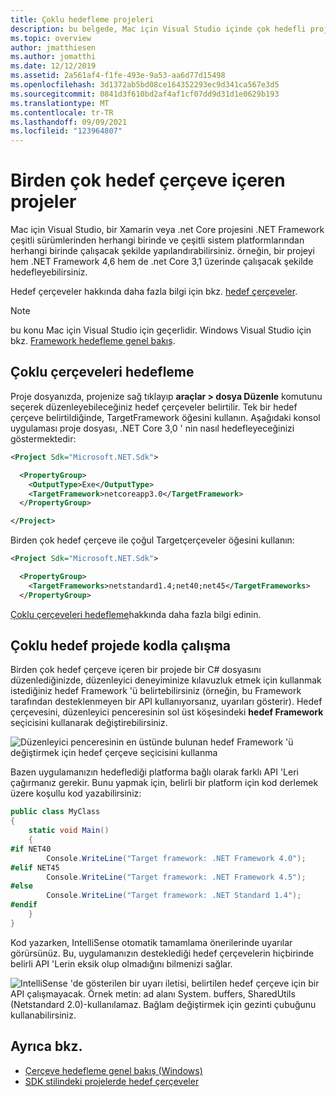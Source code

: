 ```yaml
---
title: Çoklu hedefleme projeleri
description: bu belgede, Mac için Visual Studio içinde çok hedefli projelerin nasıl ayarlanacağı hakkında bir genel bakış sunulmaktadır.
ms.topic: overview
author: jmatthiesen
ms.author: jomatthi
ms.date: 12/12/2019
ms.assetid: 2a561af4-f1fe-493e-9a53-aa6d77d15498
ms.openlocfilehash: 3d1372ab5bd08ce164352293ec9d341ca567e3d5
ms.sourcegitcommit: 0841d3f610bd2af4af1cf07dd9d31d1e0629b193
ms.translationtype: MT
ms.contentlocale: tr-TR
ms.lasthandoff: 09/09/2021
ms.locfileid: "123964807"
---
```

# <a name="projects-with-multiple-target-frameworks"></a>Birden çok hedef çerçeve içeren projeler
Mac için Visual Studio, bir Xamarin veya .net Core projesini .NET Framework çeşitli sürümlerinden herhangi birinde ve çeşitli sistem platformlarından herhangi birinde çalışacak şekilde yapılandırabilirsiniz. örneğin, bir projeyi hem .NET Framework 4,6 hem de .net Core 3,1 üzerinde çalışacak şekilde hedefleyebilirsiniz. 

Hedef çerçeveler hakkında daha fazla bilgi için bkz. [hedef çerçeveler](/dotnet/standard/frameworks).

> [!NOTE] 
> bu konu Mac için Visual Studio için geçerlidir. Windows Visual Studio için bkz. [Framework hedefleme genel bakış](/visualstudio/ide/visual-studio-multi-targeting-overview).

## <a name="targeting-multiple-frameworks"></a>Çoklu çerçeveleri hedefleme

Proje dosyanızda, projenize sağ tıklayıp **araçlar > dosya Düzenle** komutunu seçerek düzenleyebileceğiniz hedef çerçeveler belirtilir. Tek bir hedef çerçeve belirtildiğinde, TargetFramework öğesini kullanın. Aşağıdaki konsol uygulaması proje dosyası, .NET Core 3,0 ' nin nasıl hedefleyeceğinizi göstermektedir:

```XML
<Project Sdk="Microsoft.NET.Sdk">

  <PropertyGroup>
    <OutputType>Exe</OutputType>
    <TargetFramework>netcoreapp3.0</TargetFramework>
  </PropertyGroup>

</Project>
```

Birden çok hedef çerçeve ile çoğul Targetçerçeveler öğesini kullanın:

```XML
<Project Sdk="Microsoft.NET.Sdk">

  <PropertyGroup>
    <TargetFrameworks>netstandard1.4;net40;net45</TargetFrameworks>
  </PropertyGroup>
```

[Çoklu çerçeveleri hedefleme](/dotnet/standard/frameworks#how-to-specify-target-frameworks)hakkında daha fazla bilgi edinin.

## <a name="working-with-code-in-a-multi-target-project"></a>Çoklu hedef projede kodla çalışma
Birden çok hedef çerçeve içeren bir projede bir C# dosyasını düzenlediğinizde, düzenleyici deneyiminize kılavuzluk etmek için kullanmak istediğiniz hedef Framework 'ü belirtebilirsiniz (örneğin, bu Framework tarafından desteklenmeyen bir API kullanıyorsanız, uyarıları gösterir). Hedef çerçevesini, düzenleyici penceresinin sol üst köşesindeki **hedef Framework** seçicisini kullanarak değiştirebilirsiniz.

![Düzenleyici penceresinin en üstünde bulunan hedef Framework 'ü değiştirmek için hedef çerçeve seçicisini kullanma](media/project-multitargeting-framework-selector.png)

Bazen uygulamanızın hedeflediği platforma bağlı olarak farklı API 'Leri çağırmanız gerekir. Bunu yapmak için, belirli bir platform için kod derlemek üzere koşullu kod yazabilirsiniz:

```C#
public class MyClass
{
    static void Main()
    {
#if NET40
        Console.WriteLine("Target framework: .NET Framework 4.0");
#elif NET45  
        Console.WriteLine("Target framework: .NET Framework 4.5");
#else
        Console.WriteLine("Target framework: .NET Standard 1.4");
#endif
    }
}
```

Kod yazarken, IntelliSense otomatik tamamlama önerilerinde uyarılar görürsünüz. Bu, uygulamanızın desteklediği hedef çerçevelerin hiçbirinde belirli API 'Lerin eksik olup olmadığını bilmenizi sağlar.

![IntelliSense 'de gösterilen bir uyarı iletisi, belirtilen hedef çerçeve için bir API çalışmayacak. Örnek metin: ad alanı System. buffers, SharedUtils (Netstandard 2.0)-kullanılamaz. Bağlam değiştirmek için gezinti çubuğunu kullanabilirsiniz.](media/project-multitargeting-intellisense-warnings.png)

## <a name="see-also"></a>Ayrıca bkz.

- [Çerçeve hedefleme genel bakış (Windows)](/visualstudio/ide/visual-studio-multi-targeting-overview)
- [SDK stilindeki projelerde hedef çerçeveler](/dotnet/standard/frameworks#how-to-specify-target-frameworks)
